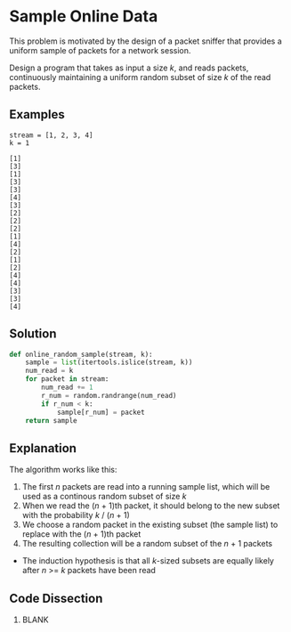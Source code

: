 # Sample Online Data
This problem is motivated by the design of a packet sniffer that provides a uniform sample of packets for a network session.  
  
Design a program that takes as input a size _k_, and reads packets, continuously maintaining a uniform random subset of size _k_ of the read packets.  
  
## Examples
```
stream = [1, 2, 3, 4]
k = 1

[1]
[3]
[1]
[3]
[3]
[4]
[3]
[2]
[2]
[2]
[1]
[4]
[2]
[1]
[2]
[4]
[4]
[3]
[3]
[4]
```
  
## Solution
```python
def online_random_sample(stream, k):
    sample = list(itertools.islice(stream, k))
    num_read = k
    for packet in stream:
        num_read += 1
        r_num = random.randrange(num_read)
        if r_num < k:
            sample[r_num] = packet
    return sample
```
  
## Explanation
The algorithm works like this:  
1. The first _n_ packets are read into a running sample list, which will be used as a continous random subset of size _k_  
2. When we read the (_n_ + 1)th packet, it should belong to the new subset with the probability _k_ / (_n_ + 1)  
3. We choose a random packet in the existing subset (the sample list) to replace with the (_n_ + 1)th packet  
4. The resulting collection will be a random subset of the _n_ + 1 packets  
* The induction hypothesis is that all _k_-sized subsets are equally likely after _n_ >= _k_ packets have been read  
  
## Code Dissection
1. BLANK  